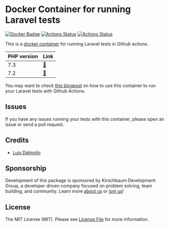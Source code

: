 # Docker Container for running Laravel tests

[![Docker Badge](https://img.shields.io/docker/pulls/kirschbaumdevelopment/laravel-test-runner)](https://hub.docker.com/r/kirschbaumdevelopment/laravel-test-runner/)
[![Actions Status](https://github.com/kirschbaum-development/laravel-test-runner-container/workflows/php-7.2/badge.svg)](https://github.com/kirschbaum-development/laravel-test-runner-container/actions)
[![Actions Status](https://github.com/kirschbaum-development/laravel-test-runner-container/workflows/php-7/2/badge.svg)](https://github.com/kirschbaum-development/laravel-test-runner-container/actions)

This is a [docker container](https://cloud.docker.com/u/kirschbaumdevelopment/repository/docker/kirschbaumdevelopment/laravel-test-runner) for running Laravel tests in Github actions.

| PHP version | Link |
| ----------- | ---- |
| 7.3 | [🔗](https://github.com/kirschbaum-development/laravel-test-runner-container/blob/master/7.3) |
| 7.2 | [🔗](https://github.com/kirschbaum-development/laravel-test-runner-container/blob/master/7.2) |

You may want to check [this blogpost](TODO) on how to use this container to run your Laravel tests with Github Actions.

## Issues

If you have any issues running your tests with this container, please open an issue or send a pull request.

## Credits

- [Luis Dalmolin](https://github.com/luisdalmolin)

## Sponsorship

Development of this package is sponsored by Kirschbaum Development Group, a developer driven company focused on problem solving, team building, and community. Learn more [about us](https://kirschbaumdevelopment.com) or [join us](https://careers.kirschbaumdevelopment.com)!

## License

The MIT License (MIT). Please see [License File](LICENSE) for more information.
